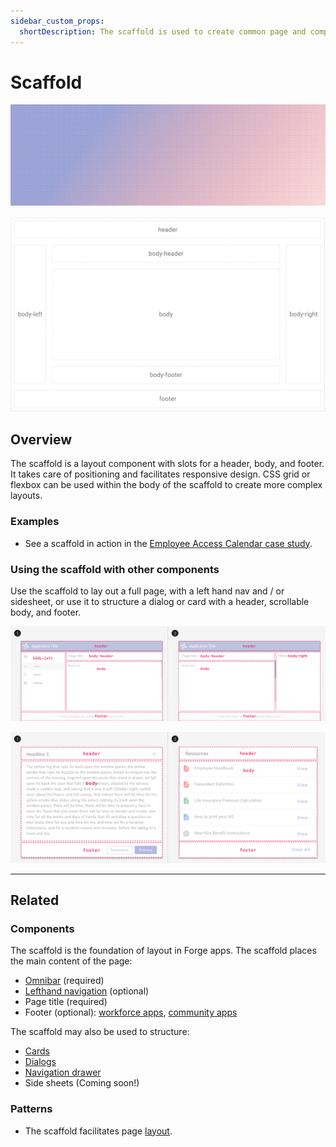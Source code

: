 ```yaml
---
sidebar_custom_props:
  shortDescription: The scaffold is used to create common page and component layouts with a header, scrollable body, and footer.
---
```


# Scaffold

<ComponentVisual storybookUrl="https://forge.tylerdev.io/main/?path=/story/components-scaffold--default">

![](./images/scaffold.png)

</ComponentVisual>

<ImageBlock padded={false}>

![Diagram of a scaffold component.](./images/scaffold-diagram.png)

</ImageBlock>

## Overview 

The scaffold is a layout component with slots for a header, body, and footer. It takes care of positioning and facilitates responsive design. CSS grid or flexbox can be used within the body of the scaffold to create more complex layouts. 

### Examples

- See a scaffold in action in the [Employee Access Calendar case study](/case-studies/ess-calendar).

### Using the scaffold with other components

Use the scaffold to lay out a full page, with a left hand nav and / or sidesheet, or use it to structure a dialog or card with a header, scrollable body, and footer. 

<ImageBlock padded={false} caption="1. The scaffold may be used to structure a traditional page layout with lefthand nav.<br>2. The scaffold may be used to structure a page layout with a side sheet.">

![Image of two page layouts: one with lefthand nav and one with a side sheet, both using the scaffold for structure.](./images/scaffold-1.png)

</ImageBlock>

<ImageBlock padded={false} caption="1. The scaffold may be used to structure a dialog.<br>2. The scaffold may be used to structure a card.">

![Image of a dialog and a card.](./images/scaffold-2.png)

</ImageBlock>

---

## Related 

### Components

The scaffold is the foundation of layout in Forge apps. The scaffold places the main content of the page:

- [Omnibar](/components/omni/omnibar) (required)
- [Lefthand navigation](/components/navigation/navigation-drawer) (optional)
- Page title (required)
- Footer (optional): [workforce apps](/core-patterns/branding/workforce#3-footer-optional), [community apps](/core-patterns/branding/community#4-footer-optional)

The scaffold may also be used to structure:

- [Cards](/components/cards/card)
- [Dialogs](/components/notification-and-messages/dialog)
- [Navigation drawer](/components/navigation/navigation-drawer)
- Side sheets (Coming soon!)

### Patterns

- The scaffold facilitates page [layout](/core-patterns/layout/intro).


